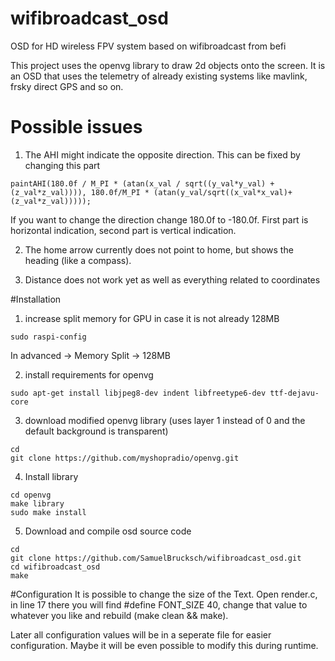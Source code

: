 # wifibroadcast_osd
OSD for HD wireless FPV system based on wifibroadcast from befi

This project uses the openvg library to draw 2d objects onto the screen. It is an OSD that uses the telemetry of already existing systems like mavlink, frsky direct GPS and so on.

# Possible issues
1) The AHI might indicate the opposite direction. This can be fixed by changing this part
```
paintAHI(180.0f / M_PI * (atan(x_val / sqrt((y_val*y_val) + (z_val*z_val)))), 180.0f/M_PI * (atan(y_val/sqrt((x_val*x_val)+(z_val*z_val)))));
```
If you want to change the direction change 180.0f to -180.0f. First part is horizontal indication, second part is vertical indication.

2) The home arrow currently does not point to home, but shows the heading (like a compass).

3) Distance does not work yet as well as everything related to coordinates

#Installation
1) increase split memory for GPU in case it is not already 128MB

```
sudo raspi-config
```
In advanced -> Memory Split -> 128MB


2) install requirements for openvg
```
sudo apt-get install libjpeg8-dev indent libfreetype6-dev ttf-dejavu-core
```

3) download modified openvg library (uses layer 1 instead of 0 and the default background is transparent)
```
cd
git clone https://github.com/myshopradio/openvg.git
```

4) Install library
```
cd openvg
make library
sudo make install
```

5) Download and compile osd source code
```
cd
git clone https://github.com/SamuelBrucksch/wifibroadcast_osd.git
cd wifibroadcast_osd
make
```

#Configuration
It is possible to change the size of the Text. Open render.c, in line 17 there you will find #define FONT_SIZE 40, change that value to whatever you like and rebuild (make clean && make).

Later all configuration values will be in a seperate file for easier configuration. Maybe it will be even possible to modify this during runtime.
